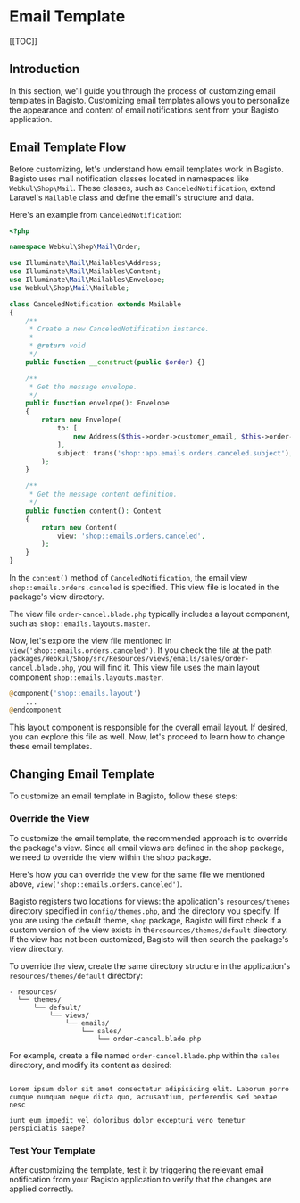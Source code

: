 # Email Template

[[TOC]]

## Introduction

In this section, we'll guide you through the process of customizing email templates in Bagisto. Customizing email templates allows you to personalize the appearance and content of email notifications sent from your Bagisto application.

## Email Template Flow

Before customizing, let's understand how email templates work in Bagisto. Bagisto uses mail notification classes located in namespaces like `Webkul\Shop\Mail`. These classes, such as `CanceledNotification`, extend Laravel's `Mailable` class and define the email's structure and data.

Here's an example from `CanceledNotification`:

```php
<?php

namespace Webkul\Shop\Mail\Order;

use Illuminate\Mail\Mailables\Address;
use Illuminate\Mail\Mailables\Content;
use Illuminate\Mail\Mailables\Envelope;
use Webkul\Shop\Mail\Mailable;

class CanceledNotification extends Mailable
{
    /**
     * Create a new CanceledNotification instance.
     *
     * @return void
     */
    public function __construct(public $order) {}

    /**
     * Get the message envelope.
     */
    public function envelope(): Envelope
    {
        return new Envelope(
            to: [
                new Address($this->order->customer_email, $this->order->customer_full_name),
            ],
            subject: trans('shop::app.emails.orders.canceled.subject'),
        );
    }

    /**
     * Get the message content definition.
     */
    public function content(): Content
    {
        return new Content(
            view: 'shop::emails.orders.canceled',
        );
    }
}
```

In the `content()` method of `CanceledNotification`, the email view `shop::emails.orders.canceled` is specified. This view file is located in the package's view directory.

The view file `order-cancel.blade.php` typically includes a layout component, such as `shop::emails.layouts.master`.

Now, let's explore the view file mentioned in `view('shop::emails.orders.canceled')`. If you check the file at the path `packages/Webkul/Shop/src/Resources/views/emails/sales/order-cancel.blade.php`, you will find it. This view file uses the main layout component `shop::emails.layouts.master`.

```php
@component('shop::emails.layout')
    ...
@endcomponent
```

This layout component is responsible for the overall email layout. If desired, you can explore this file as well. Now, let's proceed to learn how to change these email templates.

## Changing Email Template

To customize an email template in Bagisto, follow these steps:

### Override the View

To customize the email template, the recommended approach is to override the package's view. Since all email views are defined in the shop package, we need to override the view within the shop package.

Here's how you can override the view for the same file we mentioned above, `view('shop::emails.orders.canceled')`.

Bagisto registers two locations for views: the application's `resources/themes` directory specified in `config/themes.php`, and the directory you specify. If you are using the default theme, `shop` package, Bagisto will first check if a custom version of the view exists in the`resources/themes/default` directory. If the view has not been customized, Bagisto will then search the package's view directory.

To override the view, create the same directory structure in the application's `resources/themes/default` directory:

```
- resources/
  └── themes/
      └── default/
          └── views/
              └── emails/
                  └── sales/
                      └── order-cancel.blade.php
```

For example, create a file named `order-cancel.blade.php` within the `sales` directory, and modify its content as desired:

```blade

Lorem ipsum dolor sit amet consectetur adipisicing elit. Laborum porro cumque numquam neque dicta quo, accusantium, perferendis sed beatae nesc

iunt eum impedit vel doloribus dolor excepturi vero tenetur perspiciatis saepe?
```

### Test Your Template

After customizing the template, test it by triggering the relevant email notification from your Bagisto application to verify that the changes are applied correctly.